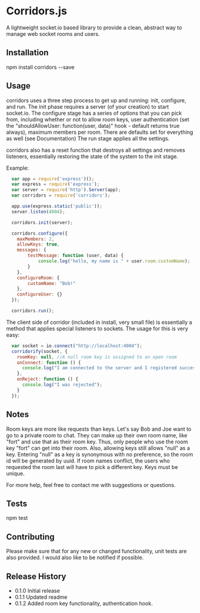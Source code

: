 Corridors.js
=========

A lightweight socket.io based library to provide a clean, abstract way to manage web socket rooms and users.

## Installation

  npm install corridors --save

## Usage

corridors uses a three step process to get up and running: init, configure, and run.  The init phase requires a server (of your creation) to start socket.io.  The configure stage has a series of options that you can pick from, including whether or not to allow room keys, user authentication (set the "shouldAllowUser: function(user, data)" hook - default returns true always), maximum members per room.  There are defaults set for everything as well (see Documentation) The run stage applies all the settings.

corridors also has a reset function that destroys all settings and removes listeners, essentially restoring the state of the system to the init stage.

Example:
```javascript
  var app = require('express')();
  var express = require('express');
  var server = require('http').Server(app);
  var corridors = require('corridors');

  app.use(express.static('public'));
  server.listen(4004);

  corridors.init(server);

  corridors.configure({
  	maxMembers: 2,
    allowKeys: true,
    messages: {
    	testMessage: function (user, data) {
    		console.log("hello, my name is " + user.room.customName);
    	}
    },
    configureRoom: {
    	customName: "Bob!"
    },
    configureUser: {}
  });

  corridors.run();
```

The client side of corridor (included in install, very small file) is essentially a method that applies special listeners to sockets.  The usage for this is very easy:
```javascript
  var socket = io.connect("http://localhost:4004");
  corridorify(socket, {
    roomKey: null, //A null room key is assigned to an open room 
    onConnect: function () {
      console.log("I am connected to the server and I registered successfully.");    
    },
    onReject: function () {
      console.log("I was rejected");
    }
  });
```

## Notes
Room keys are more like requests than keys.  Let's say Bob and Joe want to go to a private room to chat.  They can make up their own room name, like "fort" and use that as their room key.  Thus, only people who use the room key "fort" can get into their room.  Also, allowing keys still allows "null" as a key.  Entering "null" as a key is synonymous with no preference, so the room id will be generated by uuid.  If room names conflict, the users who requested the room last will have to pick a different key.  Keys must be unique.

For more help, feel free to contact me with suggestions or questions.

## Tests

  npm test

## Contributing

Please make sure that for any new or changed functionality, unit tests are also
provided.  I would also like to be notified if possible.

## Release History

* 0.1.0 Initial release
* 0.1.1 Updated readme
* 0.1.2 Added room key functionality, authentication hook.